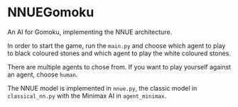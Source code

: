 # NNUEGomoku
An AI for Gomoku, implementing the NNUE architecture.

In order to start the game, run the `main.py` and choose which agent to play to black coloured stones and which agent to play the white coloured stones.

There are multiple agents to chose from. If you want to play yourself against an agent, choose `human`.

The NNUE model is implemented in `nnue.py`, the classic model in `classical_nn.py` with the Minimax AI in `agent_minimax`.
